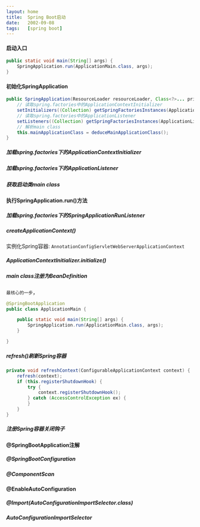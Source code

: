 ```yaml
---
layout: home
title:  Spring Boot启动
date:   2002-09-08
tags:   [spring boot]
---
```


#### 启动入口

```java
public static void main(String[] args) {
    SpringApplication.run(ApplicationMain.class, args);
}
```

#### 初始化SpringApplication

```java
public SpringApplication(ResourceLoader resourceLoader, Class<?>... primarySources) {
    // 读取spring.factories中的ApplicationContextInitializer
    setInitializers((Collection) getSpringFactoriesInstances(ApplicationContextInitializer.class));
    // 读取spring.factories中的ApplicationListener
    setListeners((Collection) getSpringFactoriesInstances(ApplicationListener.class));
    // 解析main class
    this.mainApplicationClass = deduceMainApplicationClass();
}
```

##### 加载spring.factories下的ApplicationContextInitializer

##### 加载spring.factories下的ApplicationListener

##### 获取启动类main class

#### 执行SpringApplication.run()方法

##### 加载spring.factories下的SpringApplicationRunListener

##### createApplicationContext()

实例化Spring容器: `AnnotationConfigServletWebServerApplicationContext`

##### ApplicationContextInitializer.initialize()

##### main class注册为BeanDefinition

`最核心的一步`，

```java
@SpringBootApplication
public class ApplicationMain {

    public static void main(String[] args) {
        SpringApplication.run(ApplicationMain.class, args);
    }

}
```

##### refresh()刷新Spring容器

```java
private void refreshContext(ConfigurableApplicationContext context) {
    refresh(context);
    if (this.registerShutdownHook) {
        try {
            context.registerShutdownHook();
        } catch (AccessControlException ex) {
        }
    }
}
```

##### 注册Spring容器关闭钩子

#### @SpringBootApplication注解

##### @SpringBootConfiguration

##### @ComponentScan

#### @EnableAutoConfiguration

##### @Import(AutoConfigurationImportSelector.class)

##### AutoConfigurationImportSelector
